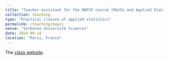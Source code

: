 ```yaml
---
title: "Teacher assistant for the MAPSI course (Maths and Applied Statistics for Computer Science)."
collection: teaching
type: "Practical classes of applied statistics"
permalink: /teaching/mapsi
venue: "Sorbonne Université Sciences"
date: 2024-09-14
location: "Paris, France"
---
```

The [class website](https://dac.lip6.fr/master/enseignement/mapsi/).

